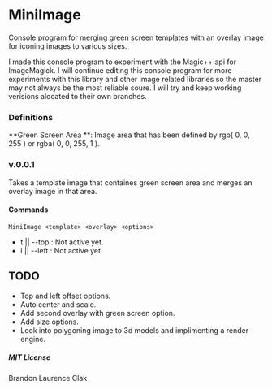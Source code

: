 # MiniImage
Console program for merging green screen templates with an overlay image for iconing images to various sizes. 

I made this console program to experiment with the Magic++ api for ImageMagick.  I will continue editing this console program for more experiments with this library and other image related libraries so the master may not always be the most reliable soure.  I will try and keep working verisions alocated to their own branches.

### Definitions
**Green Screen Area **: Image area that has been defined by rgb( 0, 0, 255 ) or rgba( 0, 0, 255, 1 ).

### v.0.0.1
Takes a template image that containes green screen area and merges an overlay image in that area.

#### Commands
`MiniImage <template> <overlay> <options>`

- t || --top  :  Not active yet.
- l || --left :  Not active yet.

## TODO
- Top and left offset options.
- Auto center and scale.
- Add second overlay with green screen option.
- Add size options.
- Look into polygoning image to 3d models and implimenting a render engine.

##### MIT License
Brandon Laurence Clak
 
